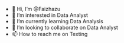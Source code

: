 - 👋 Hi, I’m @Faizhazu
- 👀 I’m interested in Data Analyst
- 🌱 I’m currently learning Data Analysis
- 💞️ I’m looking to collaborate on Data Analyst
- 📫 How to reach me on Texting

<!---
Faizhazu/Faizhazu is a ✨ special ✨ repository because its `README.md` (this file) appears on your GitHub profile.
You can click the Preview link to take a look at your changes.
--->
